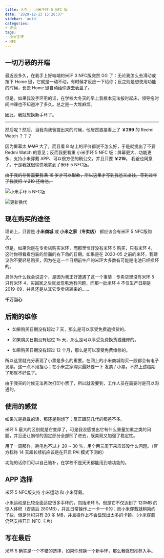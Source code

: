 ```yaml
---
title: 入手 | 小米手环 5 NFC 版
date: '2020-12-13 15:28:37'
sidebar: 'auto'
categories:
- 评点
tags:
- 小米手环
- NFC
---
```

## 一切万恶的开端

最近没多久，在我手上好端端的米环 3 NFC版突然 GG 了：无论我怎么去滑动或按下 Home 键，它就是一动不动，有时候才反应一下给你；反之则是想使用功能的时候，长摁 Home 键自动给你退去表盘了。

但是，如果我没手环用的话，在学校大冬天的早上我根本无法按时起床，领导拖时间冲课也不知道冲了多久。总之是一大堆麻烦。

因此，我就想换新手环了。

***

然后呢？然后，当我向我爸提出来的时候，他居然直接看上了 **￥299** 的 Redmi Watch ？？？

因为屏幕太 ~~MMP~~ 大了，而且看 B 站上的评价都说不怎么好，于是就提出了不要 Redmi Watch 的意见；反而我更看重 小米手环 5 NFC 版：屏幕更大、功能更多、支持小米穿戴 APP、可以很方便的刷公交，并且只要 **￥219**。
我爸也同意了。于是我就很愉快地拿到了米环 5 NFC版。

~~由于我的存折需要我满 18 岁才可以取款，所以这里才写到我爸来出钱，等到过年了我就把 ￥219 还给他。~~

![小米手环 5 NFC版](https://cdn.jsdelivr.net/gh/Restent/Restent-Blog-Service/Posts/03/01.jpg)

![更新换代](https://cdn.jsdelivr.net/gh/Restent/Restent-Blog-Service/Posts/03/02.jpg)

## 现在购买的途径

理论上，只要是 **小米商城** 或 **小米之家（专卖店）** 都应该会有米环 5 NFC版购买。

但是，如果你是在专卖店购买米环，而那里恰好没有米环 5 购买，只有米环 4，这时你得看看包装的后面的右下角的日期。如果是在 2020-05 之前的米环，我建议你不要轻易购买，因为在这一个日期前生产的米环大多数有可能是电池已经损坏的。

具体为什么我会说这个，是因为我正好遭遇了这一个事情：专卖店里没有米环 5 只有米环 4，买回家之后就发现电池有问题，而那一批米环 4 不仅生产日期是 2019-09，并且还是从其它专卖店转来的......

**千万当心**

## 后期的维修

- 如果购买日期没有超过 7 天，那么是可以享受免费退换货的。

- 如果购买日期没有超过 15 天，那么是可以享受免费换货或维修的。

- 如果购买日期没有超过 12 个月，那么是可以享受免费维修的。

所以这里就充分表现了小票是多么的重要。在网上的小米商城购买一般都会有电子发票，这一点不用担心；在小米之家购买最好要一下 发票 / 小票，不然上述超期了那就不好说了。

由于我买的时候无法再次打印小票了，所以就没要到，工作人员在需要时是可以沟通的。

## 使用的感觉

如果光是靠戴的话，那还是别想了：反正跟前几代的都差不多。

米环 5 最大的区别就是它变厚了，可是我没感觉出它有什么重量加重之类的问题，并且还让腕带的固定部分全部凹了进去，既美观又加强了稳定性。

用了一周那样，耗电也不过才 20 ~ 30 %，用个两三周下来应该没什么问题。（官方标称 14 天超长续航应该是在开启 PAI 模式下测的）

功能的话你们可以自己脑补，在学校不是天天都能用到啥功能的。

## APP 选择

米环 5 NFC版支持 小米运动 和 小米穿戴。

小米运动是比较全面适应很多手环的，包括米环 5。但是它不仅达到了 120MB 的惊人体积（安装后 280MB），并且日常操作上一卡一卡的；而小米穿戴就稍简约了些，但是体积只有 20 多 MB，并且操作上不会显现出太多的卡顿。（小米穿戴仍然支持开启 NFC 卡片）

## 写在最后

米环 5 确实是一个不错的选择，如果你想换一个新手环，那么我强烈推荐入手。